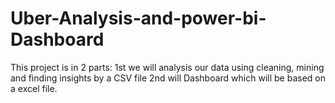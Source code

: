 # Uber-Analysis-and-power-bi-Dashboard
This project is in 2 parts:
1st we will analysis our data using cleaning, mining and finding insights by a CSV file
2nd will Dashboard which will be based on a excel file.

